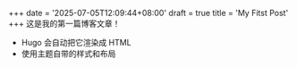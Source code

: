 +++
date = '2025-07-05T12:09:44+08:00'
draft = true
title = 'My Fitst Post'
+++
这是我的第一篇博客文章！

- Hugo 会自动把它渲染成 HTML
- 使用主题自带的样式和布局  